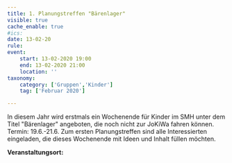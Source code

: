 ```yaml
---
title: 1. Planungstreffen "Bärenlager"
visible: true
cache_enable: true
#ics: 
date: 13-02-20
rule: 
event:
	start: 13-02-2020 19:00
	end: 13-02-2020 21:00
	location: ''
taxonomy:
	category: ['Gruppen','Kinder']
	tag: ['Februar 2020']

---
```

In diesem Jahr wird erstmals ein Wochenende für Kinder im SMH unter dem Titel "Bärenlager" angeboten, die noch nicht zur JoKiWa fahren können.
Termin: 19.6.-21.6.
Zum ersten Planungstreffen sind alle Interessierten eingeladen, die dieses Wochenende mit Ideen und Inhalt füllen möchten.



**Veranstaltungsort:** 

